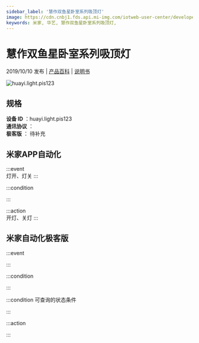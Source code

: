 ```yaml
---
sidebar_label: '慧作双鱼星卧室系列吸顶灯'
image: https://cdn.cnbj1.fds.api.mi-img.com/iotweb-user-center/developer_1679047652618kmm8rzZK.png?GalaxyAccessKeyId=AKVGLQWBOVIRQ3XLEW&Expires=9223372036854775807&Signature=nc5X1mogYKHprCOMpOZbc279gVA=
keywords: 米家, 华艺, 慧作双鱼星卧室系列吸顶灯, 
---
```

# 慧作双鱼星卧室系列吸顶灯

2019/10/10 发布 | [产品百科](https://home.mi.com/webapp/content/baike/product/index.html?model=huayi.light.pis123/) | [说明书](https://home.mi.com/views/introduction.html?model=huayi.light.pis123&region=cn)

![huayi.light.pis123](https://cdn.cnbj1.fds.api.mi-img.com/iotweb-user-center/developer_1679047652618kmm8rzZK.png?GalaxyAccessKeyId=AKVGLQWBOVIRQ3XLEW&Expires=9223372036854775807&Signature=nc5X1mogYKHprCOMpOZbc279gVA=)

## 规格  
> 
**设备 ID** ：huayi.light.pis123  
**通讯协议** ：  
**极客版**  ： 待补充 


## 米家APP自动化  

:::event  
灯开、灯关
:::

:::condition  

:::

:::action   
开灯、关灯
:::

## 米家自动化极客版  

:::event  

:::

:::condition  

:::

:::condition 可查询的状态条件  

:::

:::action  

:::

        

